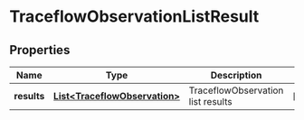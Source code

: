# TraceflowObservationListResult

## Properties
Name | Type | Description | Notes
------------ | ------------- | ------------- | -------------
**results** | [**List&lt;TraceflowObservation&gt;**](TraceflowObservation.md) | TraceflowObservation list results |  [optional]
